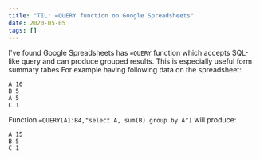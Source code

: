 ```yaml
---
title: "TIL: =QUERY function on Google Spreadsheets"
date: 2020-05-05
tags: []
---
```


I've found Google Spreadsheets has `=QUERY` function which accepts SQL-like
query and can produce grouped results. This is especially useful form summary
tabes For example having following data on the spreadsheet:

```
A 10
B 5
A 5
C 1
```

Function `=QUERY(A1:B4,"select A, sum(B) group by A")` will produce:

```
A 15
B 5
C 1
```
